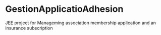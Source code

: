 # GestionApplicatioAdhesion
JEE project for Manageming association membership application and an insurance subscription
